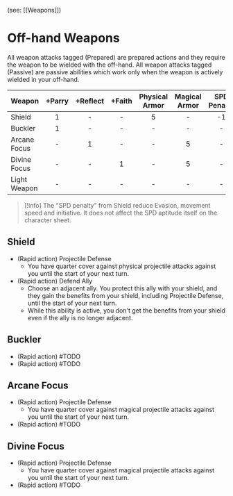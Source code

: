 (see: [[Weapons]])

# Off-hand Weapons
All weapon attacks tagged (Prepared) are prepared actions and they require the weapon to be wielded with the off-hand. All weapon attacks tagged (Passive) are passive abilities which work only when the weapon is actively wielded in your off-hand.


Weapon | +Parry | +Reflect | +Faith | Physical Armor | Magical Armor | SPD Penalty
--- | :---: | :---: | :---: | :---: | :---: | :---:
Shield          |  1  |   -   |   -   |       5        |       -       |   -1
Buckler         |  1  |   -   |   -   |       -        |       -       |    - 
Arcane Focus    |  -  |   1   |   -   |       -        |       5       |    -
Divine Focus    |  -  |   -   |   1   |       -        |       5       |    -
Light Weapon    |  -  |   -   |   -   |       -        |       -       |    -


> [!info]
 The "SPD penalty" from Shield reduce Evasion, movement speed and initiative. It does not affect the SPD aptitude itself on the character sheet.

## Shield
+ (Rapid action) Projectile Defense
	+ You have quarter cover against physical projectile attacks against you until the start of your next turn.
+ (Rapid action) Defend Ally
	+ Choose an adjacent ally. You protect this ally with your shield, and they gain the benefits from your shield, including Projectile Defense, until the start of your next turn.
	+ While this ability is active, you don't get the benefits from your shield even if the ally is no longer adjacent.

## Buckler
+ (Rapid action) #TODO 
+ (Rapid action) #TODO 

## Arcane Focus
+ (Rapid action) Projectile Defense
	+ You have quarter cover against magical projectile attacks against you until the start of your next turn.
+ (Rapid action) #TODO 

## Divine Focus
+ (Rapid action) Projectile Defense
	+ You have quarter cover against magical projectile attacks against you until the start of your next turn.
+ (Rapid action) #TODO 